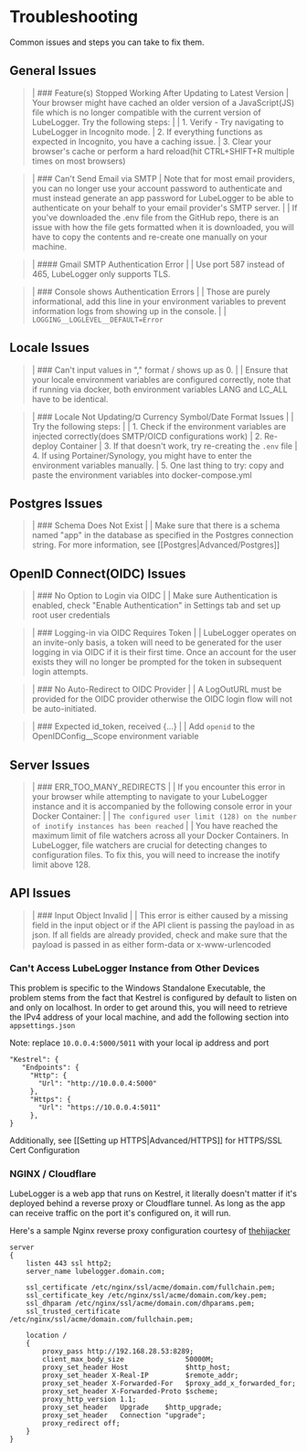 # Troubleshooting
Common issues and steps you can take to fix them.

## General Issues

>| ### Feature(s) Stopped Working After Updating to Latest Version
>| Your browser might have cached an older version of a JavaScript(JS) file which is no longer compatible with the current version of LubeLogger. Try the following steps:
>| 
>| 1. Verify - Try navigating to LubeLogger in Incognito mode.
>| 2. If everything functions as expected in Incognito, you have a caching issue.
>| 3. Clear your browser's cache or perform a hard reload(hit CTRL+SHIFT+R multiple times on most browsers)

>| ### Can't Send Email via SMTP
>| Note that for most email providers, you can no longer use your account password to authenticate and must instead generate an app password for LubeLogger to be able to authenticate on your behalf to your email provider's SMTP server.
>| 
>| If you've downloaded the .env file from the GitHub repo, there is an issue with how the file gets formatted when it is downloaded, you will have to copy the contents and re-create one manually on your machine.

>| #### Gmail SMTP Authentication Error
>| 
>| Use port 587 instead of 465, LubeLogger only supports TLS.

>| ### Console shows Authentication Errors
>| 
>| Those are purely informational, add this line in your environment variables to prevent information logs from showing up in the console.
>| 
>| `LOGGING__LOGLEVEL__DEFAULT=Error`

## Locale Issues

>| ### Can't input values in "," format / shows up as 0.
>| 
>| Ensure that your locale environment variables are configured correctly, note that if running via docker, both environment variables LANG and LC_ALL have to be identical.

>| ### Locale Not Updating/¤ Currency Symbol/Date Format Issues
>| 
>| Try the following steps:
>| 
>| 1. Check if the environment variables are injected correctly(does SMTP/OICD configurations work)
>| 2. Re-deploy Container
>| 3. If that doesn't work, try re-creating the `.env` file
>| 4. If using Portainer/Synology, you might have to enter the environment variables manually.
>| 5. One last thing to try: copy and paste the environment variables into docker-compose.yml

## Postgres Issues

>| ### Schema Does Not Exist
>| 
>| Make sure that there is a schema named "app" in the database as specified in the Postgres connection string. For more information, see [[Postgres|Advanced/Postgres]]

## OpenID Connect(OIDC) Issues

>| ### No Option to Login via OIDC
>| 
>| Make sure Authentication is enabled, check "Enable Authentication" in Settings tab and set up root user credentials

>| ### Logging-in via OIDC Requires Token
>| 
>| LubeLogger operates on an invite-only basis, a token will need to be generated for the user logging in via OIDC if it is their first time. Once an account for the user exists they will no longer be prompted for the token in subsequent login attempts.

>| ### No Auto-Redirect to OIDC Provider
>| 
>| A LogOutURL must be provided for the OIDC provider otherwise the OIDC login flow will not be auto-initiated.

>| ### Expected id_token, received {...}
>| 
>| Add `openid` to the OpenIDConfig__Scope environment variable

## Server Issues

>| ### ERR_TOO_MANY_REDIRECTS
>| 
>| If you encounter this error in your browser while attempting to navigate to your LubeLogger instance and it is accompanied by the following console error in your Docker Container:
>| 
>| `The configured user limit (128) on the number of inotify instances has been reached`
>| 
>| You have reached the maximum limit of file watchers across all your Docker Containers. In LubeLogger, file watchers are crucial for detecting changes to configuration files. To fix this, you will need to increase the inotify limit above 128.

## API Issues

>| ### Input Object Invalid
>| 
>| This error is either caused by a missing field in the input object or if the API client is passing the payload in as json. If all fields are already provided, check and make sure that the payload is passed in as either form-data or x-www-urlencoded

### Can't Access LubeLogger Instance from Other Devices

This problem is specific to the Windows Standalone Executable, the problem stems from the fact that Kestrel is configured by default to listen on and only on localhost. In order to get around this, you will need to retrieve the IPv4 address of your local machine, and add the following section into `appsettings.json`
 
 Note: replace `10.0.0.4:5000/5011` with your local ip address and port
 
 ```
 "Kestrel": {
    "Endpoints": {
      "Http": {
        "Url": "http://10.0.0.4:5000"
      },
      "Https": {
        "Url": "https://10.0.0.4:5011"
      },
}
```

Additionally, see [[Setting up HTTPS|Advanced/HTTPS]] for HTTPS/SSL Cert Configuration

### NGINX / Cloudflare 
LubeLogger is a web app that runs on Kestrel, it literally doesn't matter if it's deployed behind a reverse proxy or Cloudflare tunnel. As long as the app can receive traffic on the port it's configured on, it will run.

Here's a sample Nginx reverse proxy configuration courtesy of [thehijacker](https://github.com/thehijacker)
```
server
{
    listen 443 ssl http2;
    server_name lubelogger.domain.com;

    ssl_certificate /etc/nginx/ssl/acme/domain.com/fullchain.pem;
    ssl_certificate_key /etc/nginx/ssl/acme/domain.com/key.pem;
    ssl_dhparam /etc/nginx/ssl/acme/domain.com/dhparams.pem;
    ssl_trusted_certificate /etc/nginx/ssl/acme/domain.com/fullchain.pem;

    location /
    {
        proxy_pass http://192.168.28.53:8289;
        client_max_body_size               50000M;
        proxy_set_header Host              $http_host;
        proxy_set_header X-Real-IP         $remote_addr;
        proxy_set_header X-Forwarded-For   $proxy_add_x_forwarded_for;
        proxy_set_header X-Forwarded-Proto $scheme;
        proxy_http_version 1.1;
        proxy_set_header   Upgrade    $http_upgrade;
        proxy_set_header   Connection "upgrade";
        proxy_redirect off;
    }
}
```

